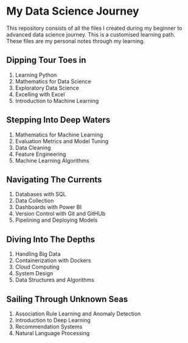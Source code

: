 # My Data Science Journey
This repository consists of all the files I created during my beginner to advanced data science journey. This is a customised learning path.  
These files are my personal notes through my learning.  

## Dipping Tour Toes in
1. Learning Python
2. Mathematics for Data Science
3. Exploratory Data Science
4. Excelling with Excel
5. Introduction to Machine Learning

## Stepping Into Deep Waters
1. Mathematics for Machine Learning
2. Evaluation Metrics and Model Tuning
3. Data Cleaning
4. Feature Engineering
5. Machine Learning Algorithms

## Navigating The Currents
1. Databases with SQL
2. Data Collection
3. Dashboards with Power BI
4. Version Control with Git and GitHUb
5. Pipelining and Deploying Models

## Diving Into The Depths
1. Handling Big Data
2. Containerization with Dockers
3. Cloud Computing
4. System Design
5. Data Structures and Algorithms

## Sailing Through Unknown Seas
1. Association Rule Learning and Anomaly Detection
2. Introduction to Deep Learning
3. Recommendation Systems
4. Natural Language Processing
